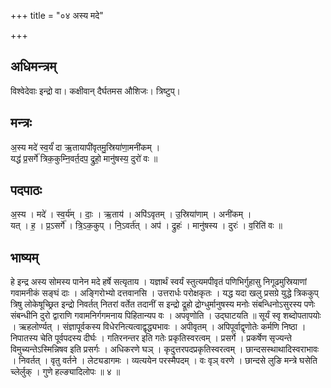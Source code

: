 +++
title = "०४ अस्य मदे"

+++
## अधिमन्त्रम्
विश्वेदेवाः इन्द्रो वा। कक्षीवान् दैर्घतमस औशिजः। त्रिष्टुप्।

## मन्त्रः
अ॒स्य मदे॑ स्व॒र्यं॑ दा ऋ॒तायापी॑वृतमु॒स्रिया॑णा॒मनी॑कम् ।  
यद्ध॑ प्र॒सर्गे॑ त्रिक॒कुम्नि॒वर्त॒दप॒ द्रुहो॒ मानु॑षस्य॒ दुरो॑ वः ॥

## पदपाठः
अ॒स्य । मदे॑ । स्व॒र्य॑म् । दाः॒ । ऋ॒ताय॑ । अपि॑ऽवृतम् । उ॒स्रिया॑णाम् । अनी॑कम् ।  
यत् । ह॒ । प्र॒ऽसर्गे॑ । त्रि॒ऽक॒कुप् । नि॒ऽवर्त॑त् । अप॑ । द्रुहः॑ । मानु॑षस्य । दुरः॑ । व॒रिति॑ वः ॥

## भाष्यम्
हे इन्द्र अस्य सोमस्य पानेन मदे हर्षे सत्यृताय । यज्ञार्थं स्वर्यं स्तुत्यमपीवृतं पणिभिर्गुहासु निगूढमुस्रियाणां गवामनीकं सङ्घं दाः । अङ्गिरोभ्यो दत्तवानसि । उत्तरार्धः परोक्षकृतः । यद्ध यदा खलु प्रसग्रे युद्धे त्रिककुप् त्रिषु लोकेषूच्छ्रित इन्द्रो निवर्तत् नितरां वर्तेत तदानीं स इन्द्रो द्रूहो द्रोग्धुर्मानुषस्य मनोः संबन्धिनोऽसुरस्य पणेः संबन्धीनि दुरो द्वाराणि गवामनिर्गगमनाय पिहितान्यप वः । अपवृणोति । उद्घाटयति ॥ सूर्यं स्वृ शब्दोपतापयोः । ऋहलोर्ण्यत् । संज्ञापूर्वकस्य विधेरनित्यत्वाद्वृद्ध्यभावः । अपीवृतम् । अपिपूर्वाद्वृणोतेः कर्मणि निष्ठा । निपातस्य चेति पूर्वपदस्य दीर्घः । गतिरनन्तर इति गतेः प्रकृतिस्वरत्वम् । प्रसर्गे । प्रकर्षेण सृज्यन्ते विमुच्यन्तेऽस्मिन्निषव इति प्रसर्गः । अधिकरणे घञ् । कृदुत्तरपदप्रकृतिस्वरत्वम् । छान्दसस्थाथादिस्वराभावः । निवर्तत् । वृतु वर्तने । लेट्यडागमः । व्यत्ययेन परस्मैपदम् । वः वृञ् वरणे । छान्दसे लुङि मन्त्रे घसेति च्लेर्लुक् । गुणे हल्ङ्यादिलोपः ॥ ४ ॥
